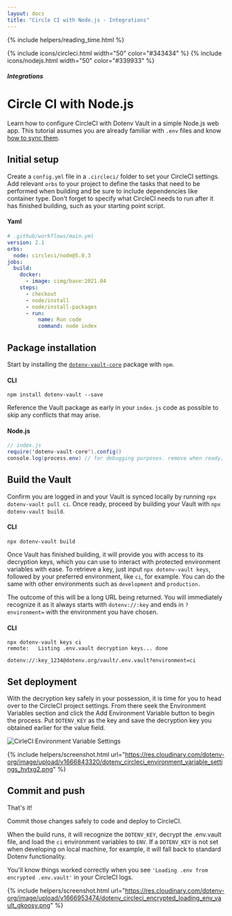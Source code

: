 ```yaml
---
layout: docs
title: "Circle CI with Node.js - Integrations"
---
```


{% include helpers/reading_time.html %}

{% include icons/circleci.html width="50" color="#343434" %}
{% include icons/nodejs.html width="50" color="#339933" %}

##### Integrations

# __Circle CI with Node.js__

Learn how to configure CircleCI with Dotenv Vault in a simple Node.js web app. This tutorial assumes you are already familiar with `.env` files and know [how to sync them](/docs/tutorials/sync).

## Initial setup
Create a `config.yml` file in a `.circleci/` folder to set your CircleCI settings. Add relevant `orbs` to your project to define the tasks that need to be performed when building and be sure to include dependencies like container type. Don't forget to specify what CircleCI needs to run after it has finished building, such as your starting point script.

#### Yaml

```yml
# .github/workflows/main.yml
version: 2.1
orbs:
  node: circleci/node@5.0.3
jobs:
  build:
    docker:
      - image: cimg/base:2021.04
    steps:
      - checkout
      - node/install
      - node/install-packages
      - run:
          name: Run code
          command: node index
```

## Package installation
Start by installing the [`dotenv-vault-core`](https://github.com/dotenv-org/dotenv-vault-core) package with `npm`.


#### CLI
```shell
npm install dotenv-vault --save
```

Reference the Vault package as early in your `index.js` code as possible to skip any conflicts that may arise.

#### Node.js

```java
// index.js
require('dotenv-vault-core').config()
console.log(process.env) // for debugging purposes. remove when ready.
```

## Build the Vault
Confirm you are logged in and your Vault is synced locally by running `npx dotenv-vault pull ci`. Once ready, proceed by building your Vault with `npx dotenv-vault build`.

#### CLI

```shell
npx dotenv-vault build
```

Once Vault has finished building, it will provide you with access to its decryption keys, which you can use to interact with protected environment variables with ease. To retrieve a key, just input `npx dotenv-vault keys`, followed by your preferred environment, like `ci`, for example. You can do the same with other environments such as `development` and `production.`

The outcome of this will be a long URL being returned. You will immediately recognize it as it always starts with `dotenv://:key` and ends in `?environment=` with the environment you have chosen.

#### CLI  

```shell
npx dotenv-vault keys ci
remote:   Listing .env.vault decryption keys... done

dotenv://:key_1234@dotenv.org/vault/.env.vault?environment=ci
```

## Set deployment
With the decryption key safely in your possession, it is time for you to head over to the CircleCI project settings. From there seek the Environment Variables section and click the Add Environment Variable button to begin the process. Put `DOTENV_KEY` as the key and save the decryption key you obtained earlier for the value field.

![CirleCI Environment Variable Settings]()

{% include helpers/screenshot.html url="https://res.cloudinary.com/dotenv-org/image/upload/v1666843320/dotenv_circleci_environment_variable_settings_hvtxg2.png" %} 

## Commit and push

That's it!

Commit those changes safely to code and deploy to CircleCI.

When the build runs, it will recognize the `DOTENV_KEY`, decrypt the .env.vault file, and load the `ci` environment variables to `ENV`. If a `DOTENV_KEY` is not set when developing on local machine, for example, it will fall back to standard Dotenv functionality.

You'll know things worked correctly when you see `'Loading .env from encrypted .env.vault'` in your CircleCI logs.

{% include helpers/screenshot.html url="https://res.cloudinary.com/dotenv-org/image/upload/v1666953474/dotenv_circleci_encrypted_loading_env_vault_gkoosy.png" %}
